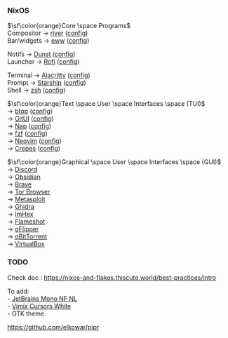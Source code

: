 


### NixOS

$\sf\color{orange}Core \space Programs$<br>
Compositor -> [river]() ([config]())<br>
Bar/widgets -> [eww]() ([config]())<br>

Notifs -> [Dunst]() ([config]())<br>
Launcher -> [Rofi]() ([config]())<br>

Terminal -> [Alacritty]() ([config]())<br>
Prompt -> [Starship]() ([config]())<br>
Shell -> [zsh]() ([config]())<br>




$\sf\color{orange}Text \space User \space Interfaces \space (TUI)$<br>
-> [btop]() ([config]())<br>
-> [GitUI]() ([config]())<br>
-> [Nap]() ([config]())<br>
-> [fzf]() ([config]())<br>
-> [Neovim]() ([config]())<br>
-> [Crepes]() ([config]())<br>


$\sf\color{orange}Graphical \space User \space Interfaces \space (GUI)$<br>
-> [Discord]()<br>
-> [Obsidian]()<br>
-> [Brave]()<br>
-> [Tor Browser]()<br>
-> [Metasploit]()<br>
-> [Ghidra]()<br>
-> [ImHex]()<br>
-> [Flameshot]()<br>
-> [qFlipper]()<br>
-> [qBitTorrent]()<br>
-> [VirtualBox]()<br>


### TODO

Check doc : https://nixos-and-flakes.thiscute.world/best-practices/intro

To add: <br>
\- [JetBrains Mono NF NL](https://github.com/ryanoasis/nerd-fonts)<br>
\- [Vimix Cursors White](https://github.com/vinceliuice/Vimix-cursors)<br>
\- GTK theme




https://github.com/elkowar/pipr



















